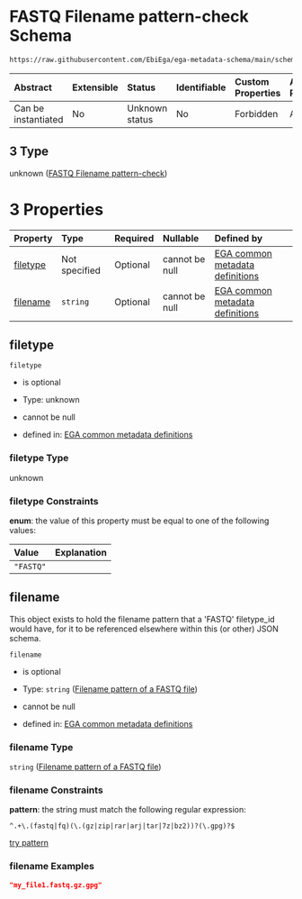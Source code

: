 # FASTQ Filename pattern-check Schema

```txt
https://raw.githubusercontent.com/EbiEga/ega-metadata-schema/main/schemas/EGA.common-definitions.json#/definitions/filename-filetype-pattern-check/anyOf/3
```



| Abstract            | Extensible | Status         | Identifiable | Custom Properties | Additional Properties | Access Restrictions | Defined In                                                                                           |
| :------------------ | :--------- | :------------- | :----------- | :---------------- | :-------------------- | :------------------ | :--------------------------------------------------------------------------------------------------- |
| Can be instantiated | No         | Unknown status | No           | Forbidden         | Allowed               | none                | [EGA.common-definitions.json\*](../../../schemas/EGA.common-definitions.json "open original schema") |

## 3 Type

unknown ([FASTQ Filename pattern-check](ega-12-definitions-check-filetype-checks-based-on-its-filename-anyof-fastq-filename-pattern-check.md))

# 3 Properties

| Property              | Type          | Required | Nullable       | Defined by                                                                                                                                                                                                                                                                                                                                                           |
| :-------------------- | :------------ | :------- | :------------- | :------------------------------------------------------------------------------------------------------------------------------------------------------------------------------------------------------------------------------------------------------------------------------------------------------------------------------------------------------------------- |
| [filetype](#filetype) | Not specified | Optional | cannot be null | [EGA common metadata definitions](ega-12-definitions-check-filetype-checks-based-on-its-filename-anyof-fastq-filename-pattern-check-properties-filetype.md "https://raw.githubusercontent.com/EbiEga/ega-metadata-schema/main/schemas/EGA.common-definitions.json#/definitions/filename-filetype-pattern-check/anyOf/3/properties/filetype")                         |
| [filename](#filename) | `string`      | Optional | cannot be null | [EGA common metadata definitions](ega-12-definitions-check-filetype-checks-based-on-its-filename-anyof-fastq-filename-pattern-check-properties-filename-pattern-of-a-fastq-file.md "https://raw.githubusercontent.com/EbiEga/ega-metadata-schema/main/schemas/EGA.common-definitions.json#/definitions/filename-filetype-pattern-check/anyOf/3/properties/filename") |

## filetype



`filetype`

*   is optional

*   Type: unknown

*   cannot be null

*   defined in: [EGA common metadata definitions](ega-12-definitions-check-filetype-checks-based-on-its-filename-anyof-fastq-filename-pattern-check-properties-filetype.md "https://raw.githubusercontent.com/EbiEga/ega-metadata-schema/main/schemas/EGA.common-definitions.json#/definitions/filename-filetype-pattern-check/anyOf/3/properties/filetype")

### filetype Type

unknown

### filetype Constraints

**enum**: the value of this property must be equal to one of the following values:

| Value     | Explanation |
| :-------- | :---------- |
| `"FASTQ"` |             |

## filename

This object exists to hold the filename pattern that a 'FASTQ' filetype\_id would have, for it to be referenced elsewhere within this (or other) JSON schema.

`filename`

*   is optional

*   Type: `string` ([Filename pattern of a FASTQ file](ega-12-definitions-check-filetype-checks-based-on-its-filename-anyof-fastq-filename-pattern-check-properties-filename-pattern-of-a-fastq-file.md))

*   cannot be null

*   defined in: [EGA common metadata definitions](ega-12-definitions-check-filetype-checks-based-on-its-filename-anyof-fastq-filename-pattern-check-properties-filename-pattern-of-a-fastq-file.md "https://raw.githubusercontent.com/EbiEga/ega-metadata-schema/main/schemas/EGA.common-definitions.json#/definitions/filename-filetype-pattern-check/anyOf/3/properties/filename")

### filename Type

`string` ([Filename pattern of a FASTQ file](ega-12-definitions-check-filetype-checks-based-on-its-filename-anyof-fastq-filename-pattern-check-properties-filename-pattern-of-a-fastq-file.md))

### filename Constraints

**pattern**: the string must match the following regular expression:&#x20;

```regexp
^.+\.(fastq|fq)(\.(gz|zip|rar|arj|tar|7z|bz2))?(\.gpg)?$
```

[try pattern](https://regexr.com/?expression=%5E.%2B%5C.\(fastq%7Cfq\)\(%5C.\(gz%7Czip%7Crar%7Carj%7Ctar%7C7z%7Cbz2\)\)%3F\(%5C.gpg\)%3F%24 "try regular expression with regexr.com")

### filename Examples

```json
"my_file1.fastq.gz.gpg"
```

